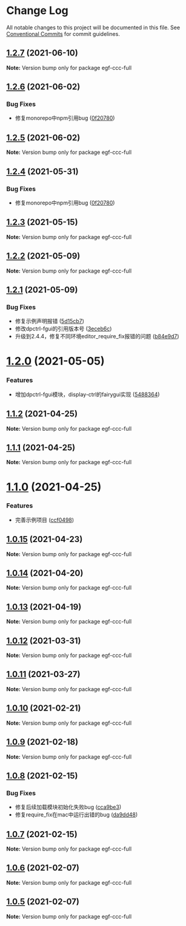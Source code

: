 # Change Log

All notable changes to this project will be documented in this file.
See [Conventional Commits](https://conventionalcommits.org) for commit guidelines.

## [1.2.7](https://e.coding.net/AILHC/easy-game-framework/EasyGameFrameworkOpen/compare/egf-ccc-full@1.2.5...egf-ccc-full@1.2.7) (2021-06-10)

**Note:** Version bump only for package egf-ccc-full





## [1.2.6](https://e.coding.net/AILHC/easy-game-framework/EasyGameFrameworkOpen/compare/egf-ccc-full@1.2.3...egf-ccc-full@1.2.6) (2021-06-02)


### Bug Fixes

* 修复monorepo中npm引用bug ([0f20780](https://e.coding.net/AILHC/easy-game-framework/EasyGameFrameworkOpen/commits/0f20780d64cc7edf1fe48424ae01133a8763e11e))





## [1.2.5](https://e.coding.net/AILHC/easy-game-framework/EasyGameFrameworkOpen/compare/egf-ccc-full@1.2.4...egf-ccc-full@1.2.5) (2021-06-02)

**Note:** Version bump only for package egf-ccc-full





## [1.2.4](https://e.coding.net/AILHC/easy-game-framework/EasyGameFrameworkOpen/compare/egf-ccc-full@1.2.3...egf-ccc-full@1.2.4) (2021-05-31)


### Bug Fixes

* 修复monorepo中npm引用bug ([0f20780](https://e.coding.net/AILHC/easy-game-framework/EasyGameFrameworkOpen/commits/0f20780d64cc7edf1fe48424ae01133a8763e11e))





## [1.2.3](https://e.coding.net/AILHC/easy-game-framework/EasyGameFrameworkOpen/compare/egf-ccc-full@1.2.2...egf-ccc-full@1.2.3) (2021-05-15)

**Note:** Version bump only for package egf-ccc-full





## [1.2.2](https://e.coding.net/AILHC/easy-game-framework/EasyGameFrameworkOpen/compare/egf-ccc-full@1.2.1...egf-ccc-full@1.2.2) (2021-05-09)

**Note:** Version bump only for package egf-ccc-full





## [1.2.1](https://e.coding.net/AILHC/easy-game-framework/EasyGameFrameworkOpen/compare/egf-ccc-full@1.2.0...egf-ccc-full@1.2.1) (2021-05-09)


### Bug Fixes

* 修复示例声明报错 ([5d15cb7](https://e.coding.net/AILHC/easy-game-framework/EasyGameFrameworkOpen/commits/5d15cb7c8baae30bd7619daa3352ffbb84245a24))
* 修改dpctrl-fgui的引用版本号 ([3eceb6c](https://e.coding.net/AILHC/easy-game-framework/EasyGameFrameworkOpen/commits/3eceb6c68671ba7c5284e4e20d721b9c7fde303f))
* 升级到2.4.4，修复不同环境editor_require_fix报错的问题 ([b84e9d7](https://e.coding.net/AILHC/easy-game-framework/EasyGameFrameworkOpen/commits/b84e9d764b990fabf964a31145c59c47f9376873))





# [1.2.0](https://e.coding.net/AILHC/easy-game-framework/EasyGameFrameworkOpen/compare/egf-ccc-full@1.1.2...egf-ccc-full@1.2.0) (2021-05-05)


### Features

* 增加dpctrl-fgui模块，display-ctrl的fairygui实现 ([5488364](https://e.coding.net/AILHC/easy-game-framework/EasyGameFrameworkOpen/commits/548836485d02c944b18f7b4a8307d4acbb05882d))





## [1.1.2](https://e.coding.net/AILHC/easy-game-framework/EasyGameFrameworkOpen/compare/egf-ccc-full@1.1.1...egf-ccc-full@1.1.2) (2021-04-25)

**Note:** Version bump only for package egf-ccc-full





## [1.1.1](https://e.coding.net/AILHC/easy-game-framework/EasyGameFrameworkOpen/compare/egf-ccc-full@1.1.0...egf-ccc-full@1.1.1) (2021-04-25)

**Note:** Version bump only for package egf-ccc-full





# [1.1.0](https://e.coding.net/AILHC/easy-game-framework/EasyGameFrameworkOpen/compare/egf-ccc-full@1.0.15...egf-ccc-full@1.1.0) (2021-04-25)


### Features

* 完善示例项目 ([ccf0498](https://e.coding.net/AILHC/easy-game-framework/EasyGameFrameworkOpen/commits/ccf04981ae49c40fb9e8ff67376411d205ccac7c))





## [1.0.15](https://e.coding.net/AILHC/easy-game-framework/EasyGameFrameworkOpen/compare/egf-ccc-full@1.0.14...egf-ccc-full@1.0.15) (2021-04-23)

**Note:** Version bump only for package egf-ccc-full





## [1.0.14](https://e.coding.net/AILHC/easy-game-framework/EasyGameFrameworkOpen/compare/egf-ccc-full@1.0.13...egf-ccc-full@1.0.14) (2021-04-20)

**Note:** Version bump only for package egf-ccc-full





## [1.0.13](https://e.coding.net/AILHC/easy-game-framework/EasyGameFrameworkOpen/compare/egf-ccc-full@1.0.12...egf-ccc-full@1.0.13) (2021-04-19)

**Note:** Version bump only for package egf-ccc-full





## [1.0.12](https://e.coding.net/AILHC/easy-game-framework/EasyGameFrameworkOpen/compare/egf-ccc-full@1.0.11...egf-ccc-full@1.0.12) (2021-03-31)

**Note:** Version bump only for package egf-ccc-full





## [1.0.11](https://e.coding.net/AILHC/easy-game-framework/EasyGameFrameworkOpen/compare/egf-ccc-full@1.0.10...egf-ccc-full@1.0.11) (2021-03-27)

**Note:** Version bump only for package egf-ccc-full





## [1.0.10](https://e.coding.net/AILHC/easy-game-framework/EasyGameFrameworkOpen/compare/egf-ccc-full@1.0.9...egf-ccc-full@1.0.10) (2021-02-21)

**Note:** Version bump only for package egf-ccc-full





## [1.0.9](https://e.coding.net/AILHC/easy-game-framework/EasyGameFrameworkOpen/compare/egf-ccc-full@1.0.8...egf-ccc-full@1.0.9) (2021-02-18)

**Note:** Version bump only for package egf-ccc-full





## [1.0.8](https://e.coding.net/AILHC/easy-game-framework/EasyGameFrameworkOpen/compare/egf-ccc-full@1.0.7...egf-ccc-full@1.0.8) (2021-02-15)


### Bug Fixes

* 修复后续加载模块初始化失败bug ([cca9be3](https://e.coding.net/AILHC/easy-game-framework/EasyGameFrameworkOpen/commits/cca9be371e019a7e261094cab6d1b722c96908b8))
* 修复require_fix在mac中运行出错的bug ([da9dd48](https://e.coding.net/AILHC/easy-game-framework/EasyGameFrameworkOpen/commits/da9dd480484a6d64b6c69b8c1d0008db0f287d96))





## [1.0.7](https://e.coding.net/AILHC/easy-game-framework/EasyGameFrameworkOpen/compare/egf-ccc-full@1.0.6...egf-ccc-full@1.0.7) (2021-02-15)

**Note:** Version bump only for package egf-ccc-full





## [1.0.6](https://e.coding.net/AILHC/easy-game-framework/EasyGameFrameworkOpen/compare/egf-ccc-full@1.0.5...egf-ccc-full@1.0.6) (2021-02-07)

**Note:** Version bump only for package egf-ccc-full





## [1.0.5](https://e.coding.net/AILHC/easy-game-framework/EasyGameFrameworkOpen/compare/egf-ccc-full@1.0.4...egf-ccc-full@1.0.5) (2021-02-07)

**Note:** Version bump only for package egf-ccc-full
